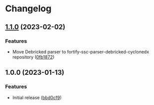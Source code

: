 # Changelog

## [1.1.0](https://www.github.com/fortify-ps/fortify-ssc-parser-generic-cyclonedx/compare/v1.0.0...v1.1.0) (2023-02-02)


### Features

* Move Debricked parser to fortify-ssc-parser-debricked-cyclonedx repository ([0fb1872](https://www.github.com/fortify-ps/fortify-ssc-parser-generic-cyclonedx/commit/0fb187219cd03e83b7df5a3f0a7027672bf94aff))

## 1.0.0 (2023-01-13)


### Features

* Initial release ([bbd0cf9](https://www.github.com/fortify-ps/fortify-ssc-parser-cyclonedx/commit/bbd0cf9f52dcd635e6f02a0a2f785d222a78d859))
